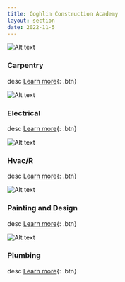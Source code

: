 ```yaml
---
title: Coghlin Construction Academy
layout: section
date: 2022-11-5
---
```


<div class="card" markdown="1">

![Alt text](https://res.cloudinary.com/dxm7ycyxz/image/upload/v1668016915/TechHigh.us/Technical%20areas/construction/Carpentry/george-pastushok-d0yNnTEjEWY-unsplash-1-1536x1024_w2cij7.jpg)
### Carpentry
desc
[Learn more](../construction/carpentry/){: .btn}

</div>
 
<div class="card" markdown="1">

![Alt text](https://res.cloudinary.com/dxm7ycyxz/image/upload/v1668016923/TechHigh.us/Technical%20areas/construction/Electrical/nguyen-dang-hoang-nhu-K6o825gSbIM-unsplash-1-1536x1024_sytbo8.jpg)
### Electrical
desc
[Learn more](../construction/electrical/){: .btn}

</div>
 
<div class="card" markdown="1">

![Alt text](https://res.cloudinary.com/dxm7ycyxz/image/upload/v1668016875/TechHigh.us/Technical%20areas/construction/HVacr/taylor-vick-qVXFewdVWn4-unsplash-1-1024x683_guju6s.jpg)
### Hvac/R
desc
[Learn more](../construction/hvac/){: .btn}

</div>
 

<div class="card" markdown="1">

![Alt text](https://res.cloudinary.com/dxm7ycyxz/image/upload/v1668016916/TechHigh.us/Technical%20areas/construction/Painting%20and%20design/laura-adai-c7u-t1PZEbg-unsplash-1-1024x684_jtnjei.jpg)
### Painting and Design
desc
[Learn more](../construction/painting-and-design/){: .btn}

</div>
 

<div class="card" markdown="1">

![Alt text](https://res.cloudinary.com/dxm7ycyxz/image/upload/v1668016937/TechHigh.us/Technical%20areas/construction/Plumbing/maxim-tolchinskiy-wfx681z4-Og-unsplash-1-1024x683_tly4om.jpg)
### Plumbing
desc
[Learn more](../construction/plumbing/){: .btn}

</div>